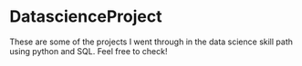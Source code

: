 # DatascienceProject
These are some of the projects I went through in the data science skill path using python and SQL. Feel free to check!
